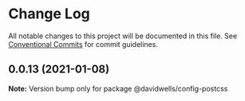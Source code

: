 # Change Log

All notable changes to this project will be documented in this file.
See [Conventional Commits](https://conventionalcommits.org) for commit guidelines.

## 0.0.13 (2021-01-08)

**Note:** Version bump only for package @davidwells/config-postcss
